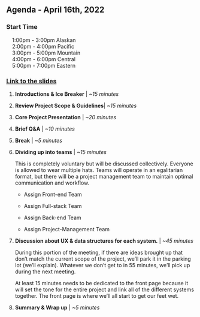 ## Agenda - April 16th, 2022

### Start Time
&nbsp;&nbsp;&nbsp;&nbsp;1:00pm - 3:00pm Alaskan<br>
&nbsp;&nbsp;&nbsp;&nbsp;2:00pm - 4:00pm Pacific<br>
&nbsp;&nbsp;&nbsp;&nbsp;3:00pm - 5:00pm Mountain<br>
&nbsp;&nbsp;&nbsp;&nbsp;4:00pm - 6:00pm Central<br>
&nbsp;&nbsp;&nbsp;&nbsp;5:00pm - 7:00pm Eastern<br>

### [Link to the slides](https://www.canva.com/design/DAE9_vZKQcs/E4l0aCltIf6KA_grrceJ4A/edit?utm_content=DAE9_vZKQcs&utm_campaign=designshare&utm_medium=link2&utm_source=sharebutton)

1. **Introductions & Ice Breaker** | *~15 minutes*
2. **Review Project Scope & Guidelines**| *~15 minutes* 
3. **Core Project Presentation** | *~20 minutes*
4. **Brief Q&A** | *~10 minutes*
5. **Break** | *~5 minutes*
6. **Dividing up into teams** | *~15 minutes*

     This is completely voluntary but will be discussed collectively. Everyone is allowed to wear multiple hats. Teams will operate in an egalitarian format, but there will be a project management team to maintain optimal communication and workflow.

    * Assign Front-end Team

    * Assign Full-stack Team

    * Assign Back-end Team

    * Assign Project-Management Team

7. **Discussion about UX & data structures for each system.** | *~45 minutes*

    During this portion of the meeting, if there are ideas brought up that don’t match the current scope of the project, we’ll park it in the parking lot (we’ll explain). Whatever we don’t get to in 55 minutes, we’ll pick up during the next meeting.
    
    At least 15 minutes needs to be dedicated to the front page because it will set the tone for the entire project and link all of the different systems together. The front page is where we’ll all start to get our feet wet.


8. **Summary & Wrap up** | *~5 minutes*

